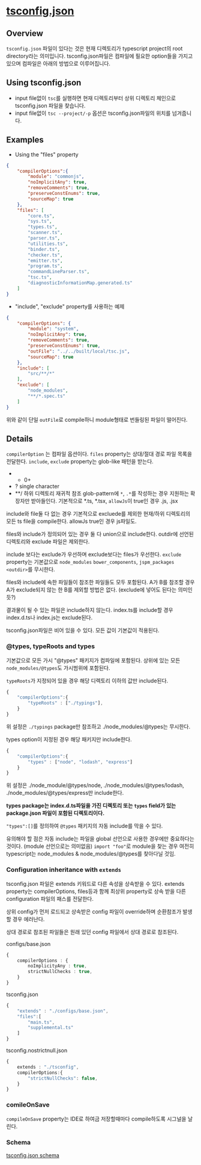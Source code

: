 # [tsconfig.json](https://www.typescriptlang.org/docs/handbook/tsconfig-json.html)
## Overview
```tsconfig.json``` 파일이 있다는 것은 현재 디렉토리가 typescript project의 root directory라는 의미입니다. tsconfig.json파일은 컴파일에 필요한 option들을 가지고 있으며 컴파일은 아래의 방법으로 이루어집니다.

## Using tsconfig.json
- input file없이 ```tsc```를 실행하면 현재 디렉토리부터 상위 디렉토리 체인으로 tsconfig.json 파일을 찾습니다.
- input file없이 ```tsc --project/-p``` 옵션은 tsconfig.json파일의 위치를 넘겨줍니다.

## Examples
- Using the "files" property
```json
{
    "compilerOptions":{
        "module": "commonjs",
        "noImplicitAny": true,
        "removeComments": true,
        "preserveConstEnums": true,
        "sourceMap": true
    },
    "files": [
        "core.ts",
        "sys.ts",
        "types.ts",
        "scanner.ts",
        "parser.ts",
        "utilities.ts",
        "binder.ts",
        "checker.ts",
        "emitter.ts",
        "program.ts",
        "commandLineParser.ts",
        "tsc.ts",
        "diagnosticInformationMap.generated.ts"
    ]
}
```

- "include", "exclude" property를 사용하는 예제
```json
{
    "compilerOptions": {
        "module": "system",
        "noImplicitAny": true,
        "removeComments": true,
        "preserveConstEnums": true,
        "outFile": "../../built/local/tsc.js",
        "sourceMap": true
    },
    "include": [
        "src/**/*"
    ],
    "exclude": [
        "node_modules",
        "**/*.spec.ts"
    ]
}
```
위와 같이 단일 ```outFile```로 compile하니 module형태로 번들링된 파일이 떨어진다.

## Details
```compilerOption``` 는 컴파일 옵션이다.
```files``` property는 상대/절대 경로 파일 목록을 전달한다. ```include```, ```exclude``` property는 glob-like 패턴을 받는다. 
- * 0+
- ? single character
- **/ 하위 디렉토리 재귀적 참조
glob-pattern에 ```*```, ```.*```를 작성하는 경우 지원하는 확장자만 받아들인다. 기본적으로 *.ts, *.tsx, ```allowJs```이 true인 경우 .js, .jsx

include와 file둘 다 없는 경우 기본적으로 excluede를 제외한 현재/하위 디렉토리의 모든 ts file을 compile한다. allowJs true인 경우 js파일도.

files와 include가 정의되어 있는 경우 둘 다 union으로 include한다.
outdir에 선언된 디렉토리와 exclude 파일은 제외한다.

include 보다는 exclude가 우선하며 exclude보다는 files가 우선한다. ```exclude``` property는 기본값으로 ```node_modules``` ```bower_components```, ```jspm_packages``` ```<outdir>```를 무시한다.

files와 include에 속한 파일들이 참조한 파일들도 모두 포함된다. A가 B를 참조할 경우 A가 exclude되지 않는 한 B를 제외할 방법은 없다. (exclude에 넣어도 된다는 의미인듯?)

결과물이 될 수 있는 파일은 include하지 않는다. index.ts를 include할 경우 index.d.ts나 index.js는 exclude된다.

tsconfig.json파일은 비어 있을 수 있다. 모든 값이 기본값이 적용된다.

### @types, typeRoots and types
기본값으로 모든 가시 "@types" 패키지가 컴파일에 포함된다. 상위에 있는 모든 ```node_modules/@types```도 가시범위에 포함된다.

```typeRoots```가 지정되어 있을 경우 해당 디렉토리 이하의 값만 include된다.
```typescript
{
    "compilerOptions":{
        "typeRoots" : ["./typings"],
    }
}
```
위 설정은 ```./typings``` package만 참조하고 ./node_modules/@types는 무시한다.

types option이 지정된 경우 해당 패키지만 include한다.
```typescript
{
    "compilerOptions":{
        "types" : ["node", "lodash", "express"]
    }
}
```
위 설정은 ./node_module/@types/node, ./node_modules/@types/lodash, ./node_modules/@types/express만 include한다.

**types package는 index.d.ts파일을 가진 디렉토리 또는 ```types``` field가 있는 package.json 파일이 포함된 디렉토리이다.**

```"types":[]```를 정의하여 ```@types``` 패키지의 자동 include를 막을 수 있다.

유의해야 할 점은 자동 include는 파일을 global 선언으로 사용한 경우에만 중요하다는 것이다. (module 선언으로는 의미없음) ```import "foo"```로 module을 찾는 경우 여전히 typescript는 node_modules & node_modules/@types를 찾아다닐 것임.

### Configuration inheritance with ```extends```
tsconfig.json 파일은 extends 키워드로 다른 속성을 상속받을 수 있다. extends property는 compilerOptions, files등과 함께 최상위 property로 상속 받을 다른 configuration 파일의 패스를 전달한다.

상위 config가 먼저 로드되고 상속받은 config 파일이 override하며 순환참조가 발생할 경우 에러난다.

상대 경로로 참조된 파일들은 원래 있던 config 파일에서 상대 경로로 참조된다.

configs/base.json
```typescript
{
    compilerOptions : {
        noImplicityAny : true,
        strictNullChecks : true,
    }
}
```

tsconfig.json
```typescript
{
    "extends" : "./configs/base.json",
    "files":[
        "main.ts",
        "supplemental.ts"
    ]
}
```

tsconfig.nostrictnull.json
```typescript
{
    extends : "./tsconfig",
    compilerOptions:{
        "strictNullChecks": false,
    }
}
```

### comileOnSave
```compileOnSave``` property는 IDE로 하여금 저장할때마다 compile하도록 시그널을 날린다.

### Schema
[tsconfig.json schema](http://json.schemastore.org/tsconfig)
